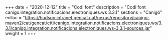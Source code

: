 +++
date        = "2020-12-12"
title       = "Codi font"
description = "Codi font canigo.integration.notificacions.electroniques.ws 3.3.1"
sections    = "Canigó"
enllac		= "https://hudson.intranet.gencat.cat/nexus/repository/canigo-maven2/cat/gencat/ctti/canigo.integration.notificacions.electroniques.ws/3.3.1/canigo.integration.notificacions.electroniques.ws-3.3.1-sources.jar"
weight		= 1
+++

